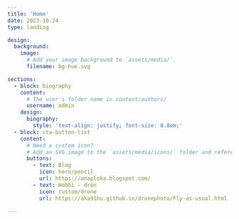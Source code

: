 ```yaml
---
title: 'Home'
date: 2023-10-24
type: landing

design:
  background:
    image:
      # Add your image background to `assets/media/`.
      filename: bg-hue.svg

sections:
  - block: biography
    content:
      # The user's folder name in content/authors/
      username: admin
    design:
      biography:
        style: 'text-align: justify; font-size: 0.8em;'
  - block: cta-button-list
    content:
      # Need a custom icon?
      # Add an SVG image to the `assets/media/icons/` folder and reference it in the `icon` field below
      buttons:
        - text: Blog
          icon: hero/pencil
          url: https://anaploka.blogspot.com/
        - text: Hobbi - drón
          icon: custom/drone
          url: https://aka91hu.github.io/dronephoto/Fly-as-usual.html

---
```

